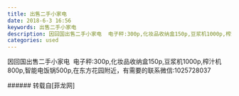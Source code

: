 ```yaml
---
title: 出售二手小家电
date: 2018-6-3 16:56
keywords: 出售二手小家电
description: 因回国出售二手小家电  电子秤:300p,化妆品收纳盒150p,豆浆机1000p,榨汁机800p,智能电饭锅500p,在东方花园附近，有需要的联系微信:1025728037
categories: used
---
```

<td class="t_f" id="postmessage_1387635">

因回国出售二手小家电  电子秤:300p,化妆品收纳盒150p,豆浆机1000p,榨汁机800p,智能电饭锅500p,在东方花园附近，有需要的联系微信:1025728037<br/>
</td>
###### 转载自[菲龙网]